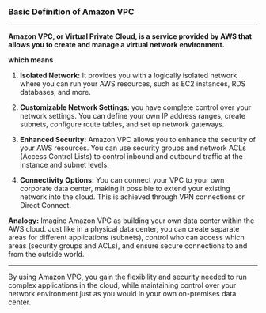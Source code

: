 ### Basic Definition of Amazon VPC

---

**Amazon VPC, or Virtual Private Cloud, is a service provided by AWS that allows you to create and manage a virtual network environment.**

**which means**

1. **Isolated Network:** It provides you with a logically isolated network where you can run your AWS resources, such as EC2 instances, RDS databases, and more.

2. **Customizable Network Settings:** you have complete control over your network settings. You can define your own IP address ranges, create subnets, configure route tables, and set up network gateways.

3. **Enhanced Security:** Amazon VPC allows you to enhance the security of your AWS resources. You can use security groups and network ACLs (Access Control Lists) to control inbound and outbound traffic at the instance and subnet levels.

4. **Connectivity Options:** You can connect your VPC to your own corporate data center, making it possible to extend your existing network into the cloud. This is achieved through VPN connections or Direct Connect.

**Analogy:** Imagine Amazon VPC as building your own data center within the AWS cloud. Just like in a physical data center, you can create separate areas for different applications (subnets), control who can access which areas (security groups and ACLs), and ensure secure connections to and from the outside world.

---

By using Amazon VPC, you gain the flexibility and security needed to run complex applications in the cloud, while maintaining control over your network environment just as you would in your own on-premises data center.
